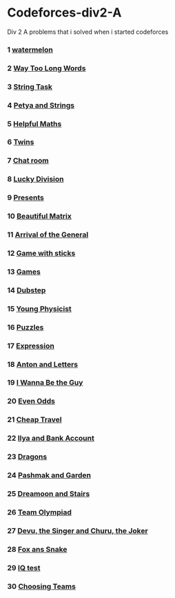 
# Codeforces-div2-A
Div 2 A problems that i solved when i started codeforces

### 1 [watermelon](http://codeforces.com/contest/4/problem/A)
### 2 [Way Too Long Words](http://codeforces.com/contest/71/problem/A)
### 3 [String Task](http://codeforces.com/problemset/problem/118/A)
### 4 [Petya and Strings](http://codeforces.com/problemset/problem/112/A)
### 5 [Helpful Maths](https://codeforces.com/problemset/problem/339/A)
### 6 [Twins](https://codeforces.com/contest/160/problem/A)
### 7 [Chat room](https://codeforces.com/problemset/problem/58/A)
### 8 [Lucky Division](https://codeforces.com/contest/122/problem/A)
### 9 [Presents](https://codeforces.com/problemset/problem/136/A)
### 10 [Beautiful Matrix](https://codeforces.com/problemset/problem/263/A)
### 11 [Arrival of the General](https://codeforces.com/contest/144/problem/A)
### 12 [Game with sticks](https://codeforces.com/problemset/problem/451/A)
### 13 [Games](https://codeforces.com/problemset/problem/268/A)
### 14 [Dubstep](https://codeforces.com/problemset/problem/208/A)
### 15 [Young Physicist](https://codeforces.com/contest/69/problem/A)
### 16 [Puzzles](https://codeforces.com/contest/337/problem/A)
### 17 [Expression](https://codeforces.com/contest/479/problem/A)
### 18 [Anton and Letters](https://codeforces.com/contest/443/problem/A)
### 19 [ I Wanna Be the Guy](https://codeforces.com/problemset/problem/469/A)
### 20 [Even Odds](https://codeforces.com/contest/318/problem/A)
### 21 [Cheap Travel](https://codeforces.com/contest/466/problem/A)
### 22 [Ilya and Bank Account](https://codeforces.com/contest/313/problem/A)
### 23 [Dragons](https://codeforces.com/contest/230/problem/A)
### 24 [Pashmak and Garden](https://codeforces.com/problemset/problem/459/A)
### 25 [Dreamoon and Stairs](https://codeforces.com/contest/476/problem/A)
### 26 [Team Olympiad](https://codeforces.com/problemset/problem/490/A)
### 27 [Devu, the Singer and Churu, the Joker](https://codeforces.com/contest/439/problem/A)
### 28 [Fox ans Snake](https://codeforces.com/problemset/problem/510/A)
### 29 [IQ test](https://codeforces.com/problemset/problem/25/A)
### 30 [Choosing Teams](https://codeforces.com/problemset/problem/432/A)



